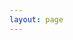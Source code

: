 ```yaml
---
layout: page
---
```


<script setup lang="ts">
import ArticleCard from '../components/MyCard.vue'
</script>

<style scoped>
.page-container {
  max-width: 1200px;
  margin: 0 auto;
  padding: 0 32px;
}
.articles-list {
  display: flex;
  flex-wrap: wrap;
  gap: 24px;
  justify-content: flex-start;
  align-items: stretch;
  margin-top: 24px;
}
</style>

<div class="page-container">
  <div class="articles-list">
    <ArticleCard
      link="/vitepress-tutorial"
      title="vitepree教程"
      desc="从github搬运过来的"
      img="/others/vitepress-tutorial-0.png"
    />
  </div>
</div>


